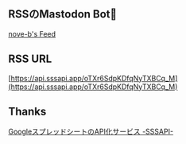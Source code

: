 ## RSSのMastodon Bot🤖

[nove-b's Feed](https://social.nove-b.dev/@nove_b_feed)

## RSS URL

[https://api.sssapi.app/oTXr6SdpKDfqNyTXBCq_M](https://api.sssapi.app/oTXr6SdpKDfqNyTXBCq_M)

## Thanks

[GoogleスプレッドシートのAPI化サービス -SSSAPI-](https://sssapi.app/)
